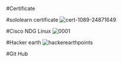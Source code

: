 #Certificate

#sololearn certificate
![cert-1089-24871649](https://user-images.githubusercontent.com/46933088/152669574-646277ce-c429-4750-a431-7fa86ce7b479.jpg)

#Cisco NDG Linux
![0001](https://user-images.githubusercontent.com/46933088/152816479-ca595c90-5e29-4192-bbac-b36b205b476b.jpg)

#Hacker earth
![hackerearthpoints](https://user-images.githubusercontent.com/46933088/152815106-95bc3311-f3b6-422b-9bbf-b3554c1536e1.png)

#Git Hub
